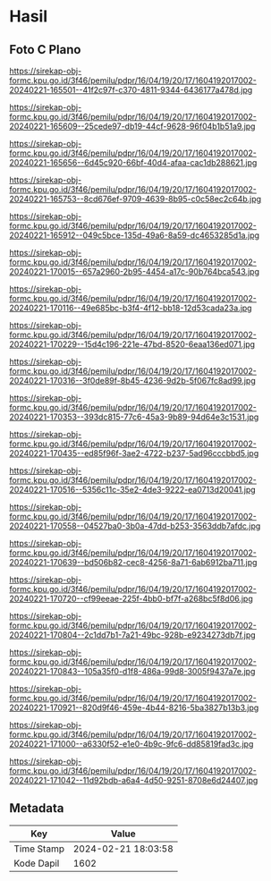 # Hasil

## Foto C Plano

https://sirekap-obj-formc.kpu.go.id/3f46/pemilu/pdpr/16/04/19/20/17/1604192017002-20240221-165501--41f2c97f-c370-4811-9344-6436177a478d.jpg

https://sirekap-obj-formc.kpu.go.id/3f46/pemilu/pdpr/16/04/19/20/17/1604192017002-20240221-165609--25cede97-db19-44cf-9628-96f04b1b51a9.jpg

https://sirekap-obj-formc.kpu.go.id/3f46/pemilu/pdpr/16/04/19/20/17/1604192017002-20240221-165656--6d45c920-66bf-40d4-afaa-cac1db288621.jpg

https://sirekap-obj-formc.kpu.go.id/3f46/pemilu/pdpr/16/04/19/20/17/1604192017002-20240221-165753--8cd676ef-9709-4639-8b95-c0c58ec2c64b.jpg

https://sirekap-obj-formc.kpu.go.id/3f46/pemilu/pdpr/16/04/19/20/17/1604192017002-20240221-165912--049c5bce-135d-49a6-8a59-dc4653285d1a.jpg

https://sirekap-obj-formc.kpu.go.id/3f46/pemilu/pdpr/16/04/19/20/17/1604192017002-20240221-170015--657a2960-2b95-4454-a17c-90b764bca543.jpg

https://sirekap-obj-formc.kpu.go.id/3f46/pemilu/pdpr/16/04/19/20/17/1604192017002-20240221-170116--49e685bc-b3f4-4f12-bb18-12d53cada23a.jpg

https://sirekap-obj-formc.kpu.go.id/3f46/pemilu/pdpr/16/04/19/20/17/1604192017002-20240221-170229--15d4c196-221e-47bd-8520-6eaa136ed071.jpg

https://sirekap-obj-formc.kpu.go.id/3f46/pemilu/pdpr/16/04/19/20/17/1604192017002-20240221-170316--3f0de89f-8b45-4236-9d2b-5f067fc8ad99.jpg

https://sirekap-obj-formc.kpu.go.id/3f46/pemilu/pdpr/16/04/19/20/17/1604192017002-20240221-170353--393dc815-77c6-45a3-9b89-94d64e3c1531.jpg

https://sirekap-obj-formc.kpu.go.id/3f46/pemilu/pdpr/16/04/19/20/17/1604192017002-20240221-170435--ed85f96f-3ae2-4722-b237-5ad96cccbbd5.jpg

https://sirekap-obj-formc.kpu.go.id/3f46/pemilu/pdpr/16/04/19/20/17/1604192017002-20240221-170516--5356c11c-35e2-4de3-9222-ea0713d20041.jpg

https://sirekap-obj-formc.kpu.go.id/3f46/pemilu/pdpr/16/04/19/20/17/1604192017002-20240221-170558--04527ba0-3b0a-47dd-b253-3563ddb7afdc.jpg

https://sirekap-obj-formc.kpu.go.id/3f46/pemilu/pdpr/16/04/19/20/17/1604192017002-20240221-170639--bd506b82-cec8-4256-8a71-6ab6912ba711.jpg

https://sirekap-obj-formc.kpu.go.id/3f46/pemilu/pdpr/16/04/19/20/17/1604192017002-20240221-170720--cf99eeae-225f-4bb0-bf7f-a268bc5f8d06.jpg

https://sirekap-obj-formc.kpu.go.id/3f46/pemilu/pdpr/16/04/19/20/17/1604192017002-20240221-170804--2c1dd7b1-7a21-49bc-928b-e9234273db7f.jpg

https://sirekap-obj-formc.kpu.go.id/3f46/pemilu/pdpr/16/04/19/20/17/1604192017002-20240221-170843--105a35f0-d1f8-486a-99d8-3005f9437a7e.jpg

https://sirekap-obj-formc.kpu.go.id/3f46/pemilu/pdpr/16/04/19/20/17/1604192017002-20240221-170921--820d9f46-459e-4b44-8216-5ba3827b13b3.jpg

https://sirekap-obj-formc.kpu.go.id/3f46/pemilu/pdpr/16/04/19/20/17/1604192017002-20240221-171000--a6330f52-e1e0-4b9c-9fc6-dd85819fad3c.jpg

https://sirekap-obj-formc.kpu.go.id/3f46/pemilu/pdpr/16/04/19/20/17/1604192017002-20240221-171042--11d92bdb-a6a4-4d50-9251-8708e6d24407.jpg


## Metadata

| Key        | Value               |
| ---------- | ------------------- |
| Time Stamp | 2024-02-21 18:03:58 |
| Kode Dapil | 1602                |



